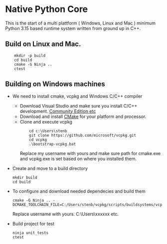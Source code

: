 # Native Python Core

This is the start of a multi plattform ( Windows, Linux and Mac ) minimum Python 3.15 based runtime system written from ground up in C++.

## Build on Linux and Mac.

```
    mkdir -p build
    cd build
    cmake -G Ninja ..
    ctest
```

## Building on Windows machines

- We need to install cmake, vcpkg and Windows C/C++ compiler
  - Download Visual Studio and make sure you install C/C++ development. [Community Edition etc](https://visualstudio.microsoft.com/downloads/)
  - Download and install [CMake](https://cmake.org/download/) for your platform and processor.
  - Clone and execute vcpkg
    ```
        cd c:\Users\stenb
        git clone https://github.com/microsoft/vcpkg.git
        cd vcpkg
        .\bootstrap-vcpkg.bat
    ```
    Replace my username with yours and make sure path for cmake.exe and vcpkg.exe is set based on where you installed them.

- Create and move to a build directory
  ```
  mkdir build
  cd build
  ```
- To configure and download needed dependecies and build them

    ```
    cmake -G Ninja .. -DCMAKE_TOOLCHAIN_FILE=C:/Users/stenb/vcpkg/scripts/buildsystems/vcpkg.cmake
    ```
    Replace username with yours. C:\Users\xxxxxx etc.
- Build project for test
  ```
  ninja unit_tests
  ctest
  ```
